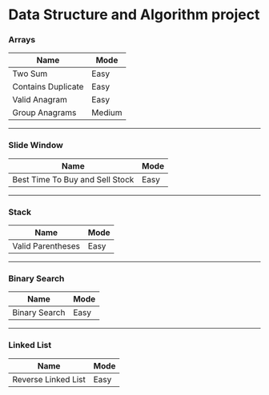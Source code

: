 # Data Structure and Algorithm project

### Arrays
| Name | Mode   |
|------|--------|
|Two Sum | Easy   |
|Contains Duplicate | Easy   |
|Valid Anagram | Easy   |
|Group Anagrams | Medium |
 
___

### Slide Window
| Name | Mode   |
|------|--------|
|  Best Time To Buy and Sell Stock | Easy |

___

### Stack
| Name              | Mode   |
|-------------------|--------|
| Valid Parentheses | Easy |

___

### Binary Search
| Name          | Mode   |
|---------------|--------|
| Binary Search | Easy |


___

### Linked List
| Name                | Mode   |
|---------------------|--------|
| Reverse Linked List | Easy |